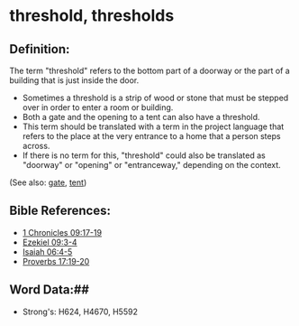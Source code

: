# threshold, thresholds #

## Definition: ##

The term "threshold" refers to the bottom part of a doorway or the part of a building that is just inside the door.

* Sometimes a threshold is a strip of wood or stone that must be stepped over in order to enter a room or building.
* Both a gate and the opening to a tent can also have a threshold.
* This term should be translated with a term in the project language that refers to the place at the very entrance to a home that a person steps across.
* If there is no term for this, "threshold" could also be translated as "doorway" or "opening" or "entranceway," depending on the context.

(See also: [gate](gate.md), [tent](tent.md))

## Bible References: ##

* [1 Chronicles 09:17-19](rc://en/tn/help/1ch/09/17)
* [Ezekiel 09:3-4](rc://en/tn/help/ezk/09/03)
* [Isaiah 06:4-5](rc://en/tn/help/isa/06/04)
* [Proverbs 17:19-20](rc://en/tn/help/pro/17/19)

## Word Data:##

* Strong's: H624, H4670, H5592
